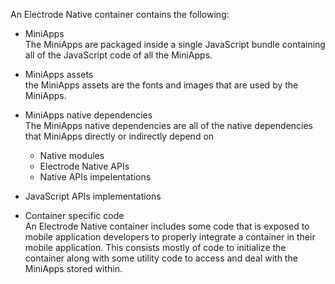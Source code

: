 An Electrode Native container contains the following:

- MiniApps   
The MiniApps are packaged inside a single JavaScript bundle containing all of the JavaScript code of all the MiniApps.

- MiniApps assets  
the MiniApps assets are the fonts and images that are used by the MiniApps.

- MiniApps native dependencies  
The MiniApps native dependencies are all of the native dependencies that MiniApps directly or indirectly depend on
  - Native modules  
  - Electrode Native APIs
  - Native APIs impelentations

- JavaScript APIs implementations

- Container specific code  
An Electrode Native container includes some code that is exposed to mobile application developers to properly integrate a container in their mobile application. This consists mostly of code to initialize the container along with some utility code to access and deal with the MiniApps stored within.